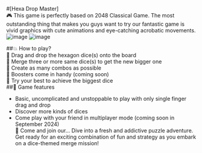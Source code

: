 #[Hexa Drop Master]<br />
🎮 This game is perfectly based on 2048 Classical Game. The most outstanding thing that makes you guys want to try our fantastic game is vivid graphics with cute animations and eye-catching acrobatic movements.<br />
![image](https://github.com/user-attachments/assets/8310b3ef-5aba-4cfc-80a1-3eb799f7820f)
![image](https://github.com/user-attachments/assets/3e60266b-9c3c-415c-b87d-dfeab8d364d8)

##💥 How to play?<br />
🎲 Drag and drop the hexagon dice(s) onto the board<br />
🍇 Merge three or more same dice(s) to get the new bigger one<br />
🍊 Create as many combos as possible<br />
🥝 Boosters come in handy (coming soon)<br />
🍒 Try your best to achieve the biggest dice<br />
##🎯 Game features<br />
- Basic, uncomplicated and unstoppable to play with only single finger drag and drop<br />
- Discover more kinds of dices<br />
- Come play with your friend in multiplayer mode (coming soon in September 2024)<br />
💫 Come and join our... Dive into a fresh and addictive puzzle adventure. Get ready for an exciting combination of fun and strategy as you embark on a dice-themed merge mission!
